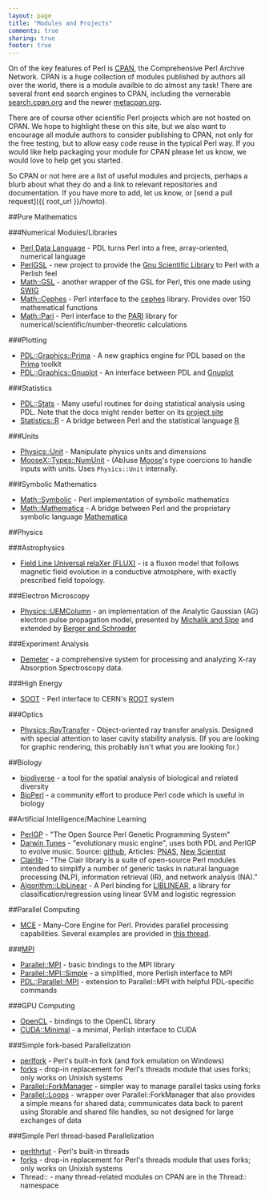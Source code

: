 ```yaml
---
layout: page
title: "Modules and Projects"
comments: true
sharing: true
footer: true
---
```


On of the key features of Perl is [CPAN](http://cpan.org), the Comprehensive Perl Archive Network. CPAN is a huge collection of modules published by authors all over the world, there is a module availble to do almost any task! There are several front end search engines to CPAN, including the vernerable [search.cpan.org](http://search.cpan.org) and the newer [metacpan.org](http://metacpan.org).

There are of course other scientific Perl projects which are not hosted on CPAN. We hope to highlight these on this site, but we also want to encourage all module authors to consider publishing to CPAN, not only for the free testing, but to allow easy code reuse in the typical Perl way. If you would like help packaging your module for CPAN please let us know, we would love to help get you started.

So CPAN or not here are a list of useful modules and projects, perhaps a blurb about what they do and a link to relevant repositories and documentation. If you have more to add, let us know, or [send a pull request]({{ root_url }}/howto).

##Pure Mathematics

###Numerical Modules/Libraries

* [Perl Data Language](http://pdl.perl.org) - PDL turns Perl into a free, array-oriented, numerical language
* [PerlGSL](https://metacpan.org/module/PerlGSL) - new project to provide the [Gnu Scientific Library](http://www.gnu.org/software/gsl/) to Perl with a Perlish feel
* [Math::GSL](https://metacpan.org/module/Math::GSL) - another wrapper of the GSL for Perl, this one made using [SWIG](http://www.swig.org/)
* [Math::Cephes](https://metacpan.org/module/Math::Cephes) - Perl interface to the [cephes](http://www.netlib.org/cephes/) library. Provides over 150 mathematical functions 
* [Math::Pari](https://metacpan.org/module/Math::Pari) - Perl interface to the [PARI](http://pari.math.u-bordeaux.fr/) library for numerical/scientific/number-theoretic calculations


###Plotting

* [PDL::Graphics::Prima](https://metacpan.org/module/PDL::Graphics::Prima) - A new graphics engine for PDL based on the [Prima](https://metacpan.org/module/Prima) toolkit
* [PDL::Graphics::Gnuplot](https://metacpan.org/module/PDL::Graphics::Gnuplot) - An interface between PDL and [Gnuplot](http://gnuplot.info)

###Statistics

* [PDL::Stats](https://metacpan.org/module/PDL::Stats) - Many useful routines for doing statistical analysis using PDL. Note that the docs might render better on its [project site](http://pdl-stats.sf.net) 
* [Statistics::R](https://metacpan.org/module/Statistics::R) - A bridge between Perl and the statistical language [R](http://www.r-project.org/)

###Units

* [Physics::Unit](https://metacpan.org/module/Physics::Unit) - Manipulate physics units and dimensions
* [MooseX::Types::NumUnit](https://metacpan.org/module/MooseX::Types::NumUnit) - (Ab)use [Moose](https://metacpan.org/module/Moose)'s type coercions to handle inputs with units. Uses `Physics::Unit` internally.

###Symbolic Mathematics

* [Math::Symbolic](https://metacpan.org/module/Math::Symbolic) - Perl implementation of symbolic mathematics
* [Math::Mathematica](https://metacpan.org/module/Math::Mathematica) - A bridge between Perl and the proprietary symbolic language [Mathematica](http://www.wolfram.com/mathematica/)

##Physics

###Astrophysics

* [Field Line Universal relaXer (FLUX)](http://flux.boulder.swri.edu/wiki/index.php/Main_Page) - is a fluxon model that follows magnetic field evolution in a conductive atmosphere, with exactly prescribed field topology.

###Electron Microscopy

* [Physics::UEMColumn](https://metacpan.org/module/Physics::UEMColumn) - an implementation of the Analytic Gaussian (AG) electron pulse propagation model, presented by [Michalik and Sipe](http://dx.doi.org/10.1063/1.2178855) and extended by [Berger and Schroeder](http://dx.doi.org/10.1063/1.3512847)

###Experiment Analysis

* [Demeter](http://bruceravel.github.com/demeter/) - a comprehensive system for processing and analyzing X-ray Absorption Spectroscopy data.

###High Energy

* [SOOT](https://metacpan.org/module/SOOT) - Perl interface to CERN's [ROOT](http://root.cern.ch/) system

###Optics

* [Physics::RayTransfer](https://metacpan.org/module/Physics::RayTransfer) - Object-oriented ray transfer analysis. Designed with special attention to laser cavity stability analysis. (If you are looking for graphic rendering, this probably isn't what you are looking for.)

##Biology

* [biodiverse](http://code.google.com/p/biodiverse/) - a tool for the spatial analysis of biological and related diversity
* [BioPerl](http://www.bioperl.org/) - a community effort to produce Perl code which is useful in biology

##Artificial Intelligence/Machine Learning

* [PerlGP](http://perlgp.org/) - "The Open Source Perl Genetic Programming System"
* [Darwin Tunes](http://darwintunes.org/) - "evolutionary music engine", uses both PDL and PerlGP to evolve music. Source: [github](https://github.com/bobular/DarwinTunes), Articles: [PNAS](http://www.pnas.org/content/early/2012/06/12/1203182109), [New Scientist](http://www.newscientist.com/blogs/culturelab/2010/08/the-experimental-evolution-of-music-and-snowball-the-dancing-cockatoo.html)
* [Clairlib](http://www.clairlib.org/index.php/Main_Page) - "The Clair library is a suite of open-source Perl modules intended to simplify a number of generic tasks in natural language processing (NLP), information retrieval (IR), and network analysis (NA)."
* [Algorithm::LibLinear](https://metacpan.org/pod/Algorithm::LibLinear) - A Perl binding for [LIBLINEAR](http://www.csie.ntu.edu.tw/~cjlin/liblinear/), a library for classification/regression using linear SVM and logistic regression

##Parallel Computing

* [MCE](https://metacpan.org/module/MCE) - Many-Core Engine for Perl. Provides parallel processing capabilities. Several examples are provided in [this thread](https://groups.google.com/forum/?fromgroups=#!topic/the-quantified-onion/2cSWXogt5Xs).

###[MPI](http://www.mcs.anl.gov/research/projects/mpi/)

* [Parallel::MPI](https://metacpan.org/module/Parallel::MPI) - basic bindings to the MPI library
* [Parallel::MPI::Simple](https://metacpan.org/module/Parallel::MPI::Simple) - a simplified, more Perlish interface to MPI
* [PDL::Parallel::MPI](https://metacpan.org/module/PDL::Parallel::MPI) - extension to Parallel::MPI with helpful PDL-specific commands

###GPU Computing

* [OpenCL](https://metacpan.org/module/OpenCL) - bindings to the OpenCL library
* [CUDA::Minimal](https://github.com/run4flat/perl-CUDA-Minimal) - a minimal, Perlish interface to CUDA

###Simple fork-based Parallelization

* [perlfork](http://perldoc.perl.org/perlfork.html) - Perl's built-in fork (and fork emulation on Windows)
* [forks](p3rl.org/forks) - drop-in replacement for Perl's threads module that uses forks; only works on Unixish systems
* [Parallel::ForkManager](https://metacpan.org/module/Parallel::ForkManager) - simpler way to manage parallel tasks using forks
* [Parallel::Loops](https://metacpan.org/module/Parallel::Loops) - wrapper over Parallel::ForkManager that also provides a simple means for shared data; communicates data back to parent using Storable and shared file handles, so not designed for large exchanges of data

###Simple Perl thread-based Parallelization

* [perlthrtut](http://perldoc.perl.org/perlthrtut.html) - Perl's built-in threads
* [forks](https://metacpan.org/module/forks) - drop-in replacement for Perl's threads module that uses forks; only works on Unixish systems
* Thread:: - many thread-related modules on CPAN are in the Thread:: namespace

